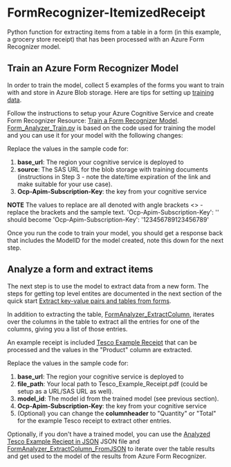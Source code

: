 # FormRecognizer-ItemizedReceipt
Python function for extracting items from a table in a form (in this example, a grocery store receipt) that has been processed with an Azure Form Recognizer model.

## Train an Azure Form Recognizer Model ##
In order to train the model, collect 5 examples of the  forms you want to train with and store in Azure Blob storage.  Here are tips for setting up [training data](https://docs.microsoft.com/en-us/azure/cognitive-services/form-recognizer/build-training-data-set).

Follow the instructions to setup your Azure Cognitive Service and create Form Recognizer Resource: [Train a Form Recognizer Model](https://docs.microsoft.com/en-us/azure/cognitive-services/form-recognizer/quickstarts/python-train-extract#train-a-form-recognizer-model). [Form_Analyzer_Train.py](Form_Analyzer_Train.py) is based on the code used for training the model and you can use it for your model with the following changes:  

Replace the values in the sample code for:
1. **base_url**: The region your cognitive service is deployed to
2. **source**: The SAS URL for the blob storage with training documents (instructions in Step 3 - note the date/time expiration of the link and make suitable for your use case).   
3. **Ocp-Apim-Subscription-Key**: the key from your cognitive service

**NOTE**
The values to replace are all denoted with angle brackets <> - replace the brackets and the sample text. 
'Ocp-Apim-Subscription-Key': '<replace with your key>'
  should become
 'Ocp-Apim-Subscription-Key': '123456789123456789'

Once you run the code to train your model, you should get a response back that includes the ModelID for the model created, note this down for the next step.

## Analyze a form and extract items ##
The next step is to use the model to extract data from a new form.  The steps for getting top level entites are documented in the next section of the quick start <a href="https://docs.microsoft.com/en-us/azure/cognitive-services/form-recognizer/quickstarts/python-train-extract#extract-key-value-pairs-and-tables-from-forms" target="_blank">Extract key-value pairs and tables from forms</a>.

In addition to extracting the table, [FormAnalyzer_ExtractColumn](FormAnalyzer_ExtractColumn.py), iterates over the columns in the table to extract all the entries for one of the columns, giving you a list of those entries.

An example receipt is included [Tesco Example Receipt](Tesco_Example_Receipt.pdf) that can be processed and the values in the "Product" column are extracted.

Replace the values in the sample code for:
1. **base_url**: The region your cognitive service is deployed to
2. **file_path**: Your local path to Tesco_Example_Receipt.pdf (could be setup as a URL/SAS URL as well).
3. **model_id**: The model id from the trained model (see previous section).
4. **Ocp-Apim-Subscription-Key**: the key from your cognitive service
5. (Optional) you can change the **columnheader** to "Quantity" or "Total" for the example Tesco receipt to extract other entries.

Optionally, if you don't have a trained model, you can use the [Analyzed Tesco Example Reciept in JSON](Tesco_Example_Receipt.json) JSON file and [FormAnalyzer_ExtractColumn_FromJSON](FormAnalyzer_ExtractColumn_FromJSON.py) to iterate over the table results and get used to the model of the results from Azure Form Recognizer.


